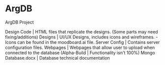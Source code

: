 # ArgDB
ArgDB Project

Design Code | HTML files that replicate the designs. (Some parts may need fixing/additions) 
Designs | UI/UX Designs, includes icons and wireframes. - Icons can be found in the moodboard.ai file.
Server Config | Contains server configuration files. 
Webpages | Webpages that allow user to upload when connected to the database (Alpha-Build | Functionality isn't 100%) 
Mongo Database.docx | Database technical documentation


